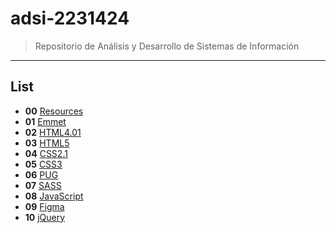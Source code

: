 # adsi-2231424
> Repositorio de Análisis y Desarrollo de Sistemas de Información
---
## List

- **00** [Resources](00-resources/)
- **01** [Emmet](01-emmet/)
- **02** [HTML4.01](02-html4.01/)
- **03** [HTML5](03-html5/)
- **04** [CSS2.1](04-css2.1/)
- **05** [CSS3](05-css3/)
- **06** [PUG](06-pug/)
- **07** [SASS](07-sass/)
- **08** [JavaScript](08-javascript/)
- **09** [Figma](09-figma/)
- **10** [jQuery](10-jQuery/)

